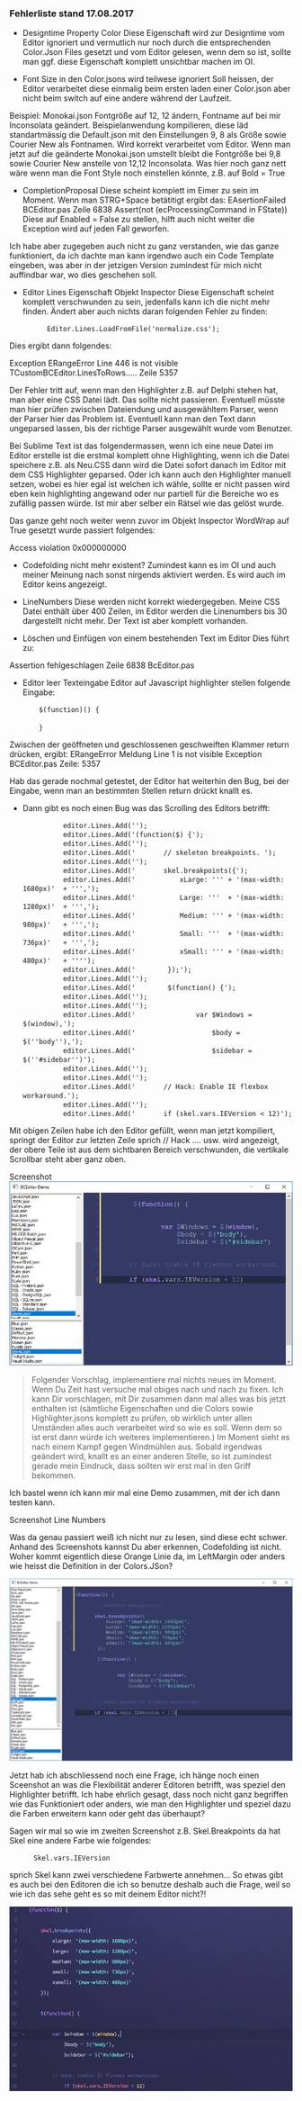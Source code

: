 <h3>Fehlerliste stand 17.08.2017</h3>

* Designtime Property Color
Diese Eigenschaft wird zur Designtime vom Editor ignoriert und vermutlich nur noch durch die entsprechenden Color.Json Files gesetzt und vom Editor gelesen, wenn dem so ist, sollte man ggf. diese Eigenschaft komplett unsichtbar machen im OI.

* Font Size in den Color.jsons wird teilwese ignoriert
Soll heissen, der Editor verarbeitet diese einmalig beim ersten laden einer Color.json aber nicht beim switch auf eine andere während der Laufzeit.

Beispiel: Monokai.json Fontgröße auf 12, 12 ändern, Fontname auf bei mir Inconsolata geändert.
Beispielanwendung kompilieren, diese läd standartmässig die Default.json mit den Einstellungen 9, 8 als Größe sowie Courier New als Fontnamen. Wird korrekt verarbeitet vom Editor. Wenn man jetzt auf die geänderte Monokai.json umstellt bleibt die Fontgröße bei 9,8 sowie Courier New anstelle von 12,12 Inconsolata. Was hier noch ganz nett wäre wenn man die Font Style noch einstellen könnte, z.B. auf Bold = True

* CompletionProposal
Diese scheint komplett im Eimer zu sein im Moment. Wenn man STRG+Space betätitigt ergibt das:
EAsertionFailed BCEditor.pas Zeile 6838  Assert(not (ecProcessingCommand in FState))
Diese auf Enabled = False zu stellen, hilft auch nicht weiter die Exception wird auf jeden Fall geworfen.

Ich habe aber zugegeben auch nicht zu ganz verstanden, wie das ganze funktioniert, da ich dachte man kann irgendwo auch ein Code Template eingeben, was aber in der jetzigen Version zumindest für mich nicht auffindbar war, wo dies geschehen soll.

* Editor Lines Eigenschaft Objekt Inspector
Diese Eigenschaft scheint komplett verschwunden zu sein, jedenfalls kann ich die nicht mehr finden.
Ändert aber auch nichts daran folgenden Fehler zu finden:

            Editor.Lines.LoadFromFile('normalize.css');

Dies ergibt dann folgendes:

Exception ERangeError Line 446 is not visible TCustomBCEditor.LinesToRows.....
Zeile 5357

Der Fehler tritt auf, wenn man den Highlighter z.B. auf Delphi stehen hat, man aber eine CSS Datei lädt. Das sollte nicht passieren. Eventuell müsste man hier prüfen zwischen Dateiendung und ausgewähltem Parser, wenn der Parser hier das Problem ist. Eventuell kann man den Text dann ungeparsed lassen, bis der richtige Parser ausgewählt wurde vom Benutzer.

Bei Sublime Text ist das folgendermassen, wenn ich eine neue Datei im Editor erstelle ist die erstmal komplett ohne Highlighting, wenn ich die Datei speichere z.B. als Neu.CSS dann wird die Datei sofort danach im Editor mit dem CSS Highlighter geparsed. Oder ich kann auch den Highlighter manuell setzen, wobei es hier egal ist welchen ich wähle, sollte er nicht passen wird eben kein highlighting angewand oder nur partiell für die Bereiche wo es zufällig passen würde. Ist mir aber selber ein Rätsel wie das gelöst wurde.

Das ganze geht noch weiter wenn zuvor im Objekt Inspector WordWrap auf True gesetzt wurde passiert folgendes:

Access violation 0x000000000

* Codefolding nicht mehr existent? Zumindest kann es im OI und auch meiner Meinung nach sonst nirgends aktiviert werden. Es wird auch im Editor keins angezeigt.

* LineNumbers
Diese werden nicht korrekt wiedergegeben. Meine CSS Datei enthält über 400 Zeilen, im Editor werden die Linenumbers bis 30 dargestellt nicht mehr. Der Text ist aber komplett vorhanden.

* Löschen und Einfügen von einem bestehenden Text im Editor
Dies führt zu:

Assertion fehlgeschlagen Zeile 6838 BcEditor.pas

* Editor leer Texteingabe
Editor auf Javascript highlighter stellen folgende Eingabe:

          $(function)() {

          }

Zwischen der geöffneten und geschlossenen geschweiften Klammer return drücken, ergibt:
ERangeError Meldung Line 1 is not visible Exception BCEditor.pas Zeile: 5357

Hab das gerade nochmal getestet, der Editor hat weiterhin den Bug, bei der Eingabe, wenn man an bestimmten Stellen return drückt knallt es.

* Dann gibt es noch einen Bug was das Scrolling des Editors betrifft:

                editor.Lines.Add('');
                editor.Lines.Add('(function($) {');
                editor.Lines.Add('');
                editor.Lines.Add('       // skeleton breakpoints. ');
                editor.Lines.Add('');
                editor.Lines.Add('       skel.breakpoints({');
                editor.Lines.Add('           xLarge: ''' + '(max-width: 1680px)'  + ''',');
                editor.Lines.Add('           Large: '''  + '(max-width: 1280px)'  + ''',');
                editor.Lines.Add('           Medium: ''' + '(max-width: 980px)'   + ''',');
                editor.Lines.Add('           Small: '''  + '(max-width: 736px)'   + ''',');
                editor.Lines.Add('           xSmall: ''' + '(max-width: 480px)'   + '''');
                editor.Lines.Add('        });');
                editor.Lines.Add('');
                editor.Lines.Add('        $(function() {');
                editor.Lines.Add('');
                editor.Lines.Add('');
                editor.Lines.Add('               var $Windows = $(window),');
                editor.Lines.Add('                   $body = $(''body''),');
                editor.Lines.Add('                   $sidebar = $(''#sidebar'')');
                editor.Lines.Add('');
                editor.Lines.Add('');
                editor.Lines.Add('       // Hack: Enable IE flexbox workaround.');
                editor.Lines.Add('');
                editor.Lines.Add('       if (skel.vars.IEVersion < 12)');

Mit obigen Zeilen habe ich den Editor gefüllt, wenn man jetzt kompiliert, springt der Editor zur letzten Zeile sprich // Hack .... usw. wird angezeigt, der obere Teile ist aus dem sichtbaren Bereich verschwunden, die vertikale Scrollbar steht aber ganz oben.

Screenshot
![Scrollbar_Bug](https://github.com/Private-Storm/Blog/blob/master/BCEditor/Scrollbar_Bug.PNG)


> Folgender Vorschlag, implementiere mal nichts neues im Moment. Wenn Du Zeit hast versuche mal obiges nach und nach zu fixen. Ich kann Dir vorschlagen, mit Dir zusammen dann mal alles was bis jetzt enthalten ist (sämtliche Eigenschaften und die Colors sowie Highlighter.jsons komplett zu prüfen, ob wirklich unter allen Umständen alles auch verarbeitet wird so wie es soll. Wenn dem so ist erst dann würde ich weiteres implementieren.) Im Moment sieht es nach einem Kampf gegen Windmühlen aus. Sobald irgendwas geändert wird, knallt es an einer anderen Stelle, so ist zumindest gerade mein Eindruck, dass sollten wir erst mal in den Griff bekommen.

Ich bastel wenn ich kann mir mal eine Demo zusammen, mit der ich dann testen kann.

Screenshot Line Numbers

Was da genau passiert weiß ich nicht nur zu lesen, sind diese echt schwer.
Anhand des Screenshots kannst Du aber erkennen, Codefolding ist nicht.
Woher kommt eigentlich diese Orange Linie da, im LeftMargin oder anders wie heisst die Definition in der Colors.JSon?


![Line_Number_Bug](https://github.com/Private-Storm/Blog/blob/master/BCEditor/Editor_LinesNr_Bug.PNG)

Jetzt hab ich abschliessend noch eine Frage, ich hänge noch einen Sceenshot an was die Flexibilität anderer Editoren betrifft, was speziel den Highlighter betrifft.
Ich habe ehrlich gesagt, dass noch nicht ganz begriffen wie das Funktioniert oder anders, wie man den Highlighter und speziel dazu die Farben erweitern kann oder geht das überhaupt?

Sagen wir mal so wie im zweiten Screenshot z.B. Skel.Breakpoints da hat Skel eine andere Farbe wie folgendes:

          Skel.vars.IEVersion

sprich Skel kann zwei verschiedene Farbwerte annehmen... So etwas gibt es auch bei den Editoren die ich so benutze deshalb auch die Frage, weil so wie ich das sehe geht es so mit deinem Editor nicht?!

![Ziel](https://github.com/Private-Storm/Blog/blob/master/BCEditor/Ziel.png)
